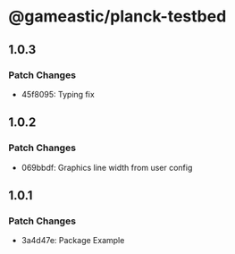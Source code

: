 # @gameastic/planck-testbed

## 1.0.3

### Patch Changes

-   45f8095: Typing fix

## 1.0.2

### Patch Changes

-   069bbdf: Graphics line width from user config

## 1.0.1

### Patch Changes

-   3a4d47e: Package Example
